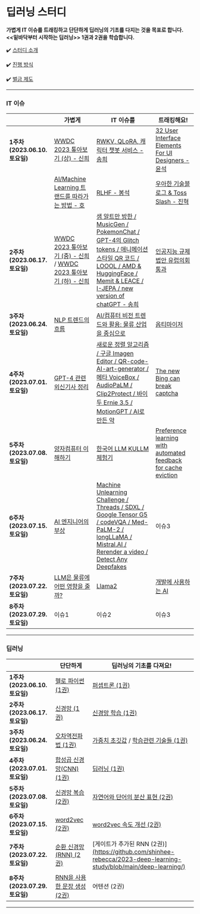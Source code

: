 # 딥러닝 스터디

**가볍게 IT 이슈를 트래킹하고 단단하게 딥러닝의 기초를 다지는 것을 목표로 합니다.**  
**<<밑바닥부터 시작하는 딥러닝>> 1권과 2권을 학습합니다.**

✔️ [ 스터디 소개 ](https://github.com/shinhee-rebecca/2023-deep-learning-study/blob/main/ETC/study-introduction.md)

✔️ [ 진행 방식 ](https://github.com/shinhee-rebecca/2023-deep-learning-study/blob/main/ETC/a-way-of-proceeding.md)

✔️ [ 벌금 제도 ](https://github.com/shinhee-rebecca/2023-deep-learning-study/blob/main/ETC/a-fine-system.md)

---

### IT 이슈

|                               | 가볍게                        | IT 이슈를                     | 트래킹해요!                                                                                                                                |
| ----------------------------- | ----------------------------- | ----------------------------- |---------------------------------------------------------------------------------------------------------------------------------------|
| **1주차 (2023.06.10.토요일)** | [WWDC 2023 톺아보기 (상) - 신희](https://sunny-pallete.tistory.com/6) | [RWKV, QLoRA, 캐릭터 챗봇 서비스 - 송희](https://pinopino.tistory.com/entry/IT-Issues-RWKV-QLoRA-characterAI-%EC%84%9C%EB%B9%84%EC%8A%A4)  | [32 User Interface Elements For UI Designers - 윤석](./IT-issue/week1-IT-issue-YS.md)                                                   |
|                               | [AI/Machine Learning 트랜드를 따라가는 방법 - 호](https://keep-goingg.tistory.com/1)  | [RLHF - 봉석](https://bongseok.tistory.com/68)  | [우아한 기술블로그 & Toss Slash - 진혁](./IT-issue/woowahan-toss.md)                                                                            |
| **2주차 (2023.06.17.토요일)** | [WWDC 2023 톺아보기 (중) - 신희](https://sunny-pallete.tistory.com/11) / [WWDC 2023 톺아보기 (하) - 신희](https://sunny-pallete.tistory.com/12)                          | [샘 알트만 방한 / MusicGen / PokemonChat / GPT-4의 Glitch tokens / 애니메이션 스타일 QR 코드 / LOOOL / AMD & HuggingFace / Memit & LEACE / I-JEPA / new version of chatGPT - 송희](https://pinopino.tistory.com/entry/IT-Issues-%EC%83%98-%EC%95%8C%ED%8A%B8%EB%A7%8C-%EB%B0%A9%ED%95%9C-MusicGen-PokemonChat-GPT-4%EC%9D%98-Glitch-tokens-%EC%95%A0%EB%8B%88%EB%A9%94%EC%9D%B4%EC%85%98-%EC%8A%A4%ED%83%80%EC%9D%BC-QR-%EC%BD%94%EB%93%9C-LOOOL-AMD-HuggingFace-Memit-LEACE-I-JEPA-new-version-of-chatGPT)                       | [인공지능 규제 법안 유럽의회 통과](./IT-issue/week2-IT-issue-YS.md)                                                                                 |
| **3주차 (2023.06.24.토요일)** | [NLP 트렌드의 흐름](https://bongseok.tistory.com/69)                        | [AI/컴퓨터 비전 트렌드와 활용: 물류 산업을 중심으로](https://keep-goingg.tistory.com/2)                         | [옵티마이저](IT-issue%2Foptimizer.md)                                                                                                      |
| **4주차 (2023.07.01.토요일)** | [GPT-4 관련 외신기사 정리](https://sunny-pallete.tistory.com/14)                         | [새로운 정렬 알고리즘 / 구글 Imagen Editor / QR-code-AI-art-generator / 메타 VoiceBox / AudioPaLM / Clip2Protect / 바이두 Ernie 3.5 / MotionGPT / AI로 만든 약](https://pinopino.tistory.com/entry/IT-Issues-%EC%83%88%EB%A1%9C%EC%9A%B4-%EC%A0%95%EB%A0%AC-%EC%95%8C%EA%B3%A0%EB%A6%AC%EC%A6%98-%EA%B5%AC%EA%B8%80-Imagen-Editor-QR-code-AI-art-generator-%EB%A9%94%ED%83%80-VoiceBox-AudioPaLM-Clip2Protect-%EB%B0%94%EC%9D%B4%EB%91%90-Ernie-35-MotionGPT-AI%EB%A1%9C-%EB%A7%8C%EB%93%A0-%EC%95%BD)                        | [The new Bing can break captcha](https://github.com/shinhee-rebecca/2023-deep-learning-study/blob/main/IT-issue/week4-IT-issue-YS.md) |
| **5주차 (2023.07.08.토요일)** |	[양자컴퓨터 이해하기](https://keep-goingg.tistory.com/manage/posts)                         | [한국어 LLM KULLM 체험기](https://bongseok.tistory.com/70)                         | [Preference learning with automated feedback for cache eviction](https://skasha.tistory.com/106)                                                                    |
| **6주차 (2023.07.15.토요일)** | [AI 엔지니어의 부상](https://sunny-pallete.tistory.com/16)                         | [Machine Unlearning Challenge / Threads / SDXL / Google Tensor G5 / codeVQA / Med-PaLM-2 / longLLaMA / Mistral.AI / Rerender a video / Detect Any Deepfakes](https://pinopino.tistory.com/entry/IT-Issues-Machine-Unlearning-Challenge-Threads-SDXL-Google-Tensor-G5-codeVQA-Med-PaLM-2-longLLaMA-MistralAI-Rerender-a-video-Detect-Any-Deepfakes)                       | 이슈3                                                                                                                                   |
| **7주차 (2023.07.22.토요일)** | [LLM은 물류에 어떤 영향을 줄까?](https://keep-goingg.tistory.com/4)                        | [Llama2](https://bongseok.tistory.com/71)                       | [개발에 사용하는 AI](https://github.com/shinhee-rebecca/2023-deep-learning-study/blob/main/IT-issue/week7-IT-issue-JH.md)                                                                                                                                   |
| **8주차 (2023.07.29.토요일)** | 이슈1                         | 이슈2                         | 이슈3                                                                                                                                   |

---

### 딥러닝

|                               | 단단하게                                                                                                                                                                               | 딥러닝의 기초를 다져요!      |
| ----------------------------- |------------------------------------------------------------------------------------------------------------------------------------------------------------------------------------| ---------------------------- |
| **1주차 (2023.06.10.토요일)** | [헬로 파이썬 (1권)](https://github.com/shinhee-rebecca/2023-deep-learning-study/blob/main/deep-learning/1권_1장_헬로_파이썬.md)                                                                 | [퍼셉트론 (1권)](https://github.com/shinhee-rebecca/2023-deep-learning-study/blob/main/deep-learning/1권_2장_퍼셉트론.md)               |
| **2주차 (2023.06.17.토요일)** | [신경망 (1권)](./deep-learning/1권_3장_신경망.md)                                                                                                                                           | [신경망 학습 (1권)           ](https://github.com/shinhee-rebecca/2023-deep-learning-study/blob/9a6393a54e7808a3892bb0d9f6a5091c867d57fe/deep-learning/1%EA%B6%8C_4%EC%9E%A5_%EC%8B%A0%EA%B2%BD%EB%A7%9D%20%ED%95%99%EC%8A%B5.ipynb)|
| **3주차 (2023.06.24.토요일)** | [오차역전파법 (1권)](https://github.com/shinhee-rebecca/2023-deep-learning-study/blob/main/deep-learning/1%EA%B6%8C_5%EC%9E%A5_%EC%98%A4%EC%B0%A8%EC%97%AD%EC%A0%84%ED%8C%8C%EB%B2%95.md) | [가중치 초깃값](https://github.com/shinhee-rebecca/2023-deep-learning-study/blob/main/deep-learning/1권_6장_가중치%20초깃값.ipynb) / [학습관련 기술들 (1권)](https://github.com/shinhee-rebecca/2023-deep-learning-study/blob/main/deep-learning/1권_6장_학습_관련_기술들.md)        |
| **4주차 (2023.07.01.토요일)** | [합성곱 신경망(CNN) (1권)](https://github.com/shinhee-rebecca/2023-deep-learning-study/blob/main/deep-learning/1권_7장_합성곱_신경망(CNN).md)                                                     | [딥러닝 (1권)](https://github.com/shinhee-rebecca/2023-deep-learning-study/blob/main/deep-learning/1권_8장_딥러닝.md)                 |
| **5주차 (2023.07.08.토요일)** | [신경망 복습 (2권)](https://github.com/shinhee-rebecca/2023-deep-learning-study/blob/main/deep-learning/2권_1장_신경망복습.ipynb)                                                               | [자연어와 단어의 분산 표현 (2권)](https://github.com/shinhee-rebecca/2023-deep-learning-study/blob/main/deep-learning/2%EA%B6%8C_2.%20%EC%9E%90%EC%97%B0%EC%96%B4%EC%99%80%20%EB%8B%A8%EC%96%B4%EC%9D%98%20%EB%B6%84%EC%82%B0%20%ED%91%9C%ED%98%84.md)            |
| **6주차 (2023.07.15.토요일)** | [word2vec (2권)](./deep-learning/2권_3장_word2vec.md)                                                                                                                                      | [word2vec 속도 개선 (2권)](https://github.com/shinhee-rebecca/2023-deep-learning-study/blob/main/deep-learning/2권_4장_word2vec_속도_개선.md)                |
| **7주차 (2023.07.22.토요일)** | [순환 신경망(RNN) (2권)](https://github.com/shinhee-rebecca/2023-deep-learning-study/blob/main/deep-learning/2%EA%B6%8C_5%EC%9E%A5_%EC%88%9C%ED%99%98%EC%8B%A0%EA%B2%BD%EB%A7%9D(RNN).md)                                                                                                                                                                   | [게이트가 추가된 RNN (2권)][(https://github.com/shinhee-rebecca/2023-deep-learning-study/blob/main/deep-learning/)](https://github.com/shinhee-rebecca/2023-deep-learning-study/blob/main/deep-learning/2%EA%B6%8C_6%EC%9E%A5_%EA%B2%8C%EC%9D%B4%ED%8A%B8%EA%B0%80_%EC%B6%94%EA%B0%80%EB%90%9C_RNN.ipynb)       |
| **8주차 (2023.07.29.토요일)** | [RNN을 사용한 문장 생성 (2권)](https://github.com/shinhee-rebecca/2023-deep-learning-study/blob/main/deep-learning/2%EA%B6%8C_6%EC%9E%A5_RNN%EC%9D%84_%EC%82%AC%EC%9A%A9%ED%95%9C_%EB%AC%B8%EC%9E%A5_%EC%83%9D%EC%84%B1.md)                                                                                                                                                                | 어텐션 (2권)    |

---
